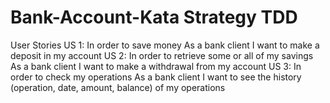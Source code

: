 # Bank-Account-Kata Strategy TDD

User Stories
US 1:
In order to save money
As a bank client
I want to make a deposit in my account
US 2:
In order to retrieve some or all of my savings
As a bank client
I want to make a withdrawal from my account
US 3:
In order to check my operations
As a bank client
I want to see the history (operation, date, amount, balance) of my operations



